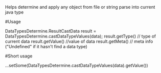 Helps determine and apply any object from file or string parse into current java type

#Usage

DataTypesDetermine.ResultCastData result = DataTypesDetermine.castDataTypeValues(data);
result.getType() // type of current data
result.getValue() //value of data
result.getMeta() // meta info ("Undefined" if it hasn't find a data type)

#Short usage 

...setSome(DataTypesDetermine.castDataTypeValues(data).getValue())

